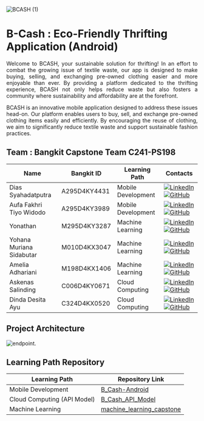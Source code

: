 ![BCASH (1)](https://github.com/Diassdp/Capstone-2024-B-Cash/assets/129014865/839f400c-c23f-47fd-83ad-376044794583)

# B-Cash : Eco-Friendly Thrifting Application (Android)

<p align="justify">
 Welcome to BCASH, your sustainable solution for thrifting! In an effort to combat the growing issue of textile waste, our app is designed to make buying, selling, and exchanging pre-owned clothing easier and more enjoyable than ever. By providing a platform dedicated to the thrifting experience, BCASH not only helps reduce waste but also fosters a community where sustainability and affordability are at the forefront.
</p>
<p align="justify">
BCASH is an innovative mobile application designed to address these issues head-on. Our platform enables users to buy, sell, and exchange pre-owned clothing items easily and efficiently. By encouraging the reuse of clothing, we aim to significantly reduce textile waste and support sustainable fashion practices.
</p>

## Team : Bangkit Capstone Team C241-PS198

| Name                     | Bangkit ID   | Learning Path      | Contacts                          |
| ------------------------ | ------------ | ------------------ | --------------------------------- |
| Dias Syahadatputra       | A295D4KY4431 | Mobile Development | <a href="https://www.linkedin.com/in/diassyahadatputra/" target="blank"><img alt="LinkedIn" src="https://img.shields.io/badge/linkedin-%230077B5.svg?&style=for-the-badge&logo=linkedin&logoColor=white" /></a> <a href="https://github.com/Diassdp" target="blank"><img alt="GitHub" src="https://img.shields.io/badge/github-%2312100E.svg?&style=for-the-badge&logo=github&logoColor=white" /></a>                                                          |
| Aufa Fakhri Tiyo Widodo  | A295D4KY3989 | Mobile Development | <a href="https://www.linkedin.com/in/aufafakhri/" target="blank"><img alt="LinkedIn" src="https://img.shields.io/badge/linkedin-%230077B5.svg?&style=for-the-badge&logo=linkedin&logoColor=white" /></a> <a href="https://github.com/opakpakri" target="blank"><img alt="GitHub" src="https://img.shields.io/badge/github-%2312100E.svg?&style=for-the-badge&logo=github&logoColor=white" /></a>                                                          |
| Yonathan                 | M295D4KY3287 | Machine Learning   | <a href="https://www.linkedin.com/in/yonathan-siregar/" target="blank"><img alt="LinkedIn" src="https://img.shields.io/badge/linkedin-%230077B5.svg?&style=for-the-badge&logo=linkedin&logoColor=white" /></a> <a href="https://github.com/jonathans1603" target="blank"><img alt="GitHub" src="https://img.shields.io/badge/github-%2312100E.svg?&style=for-the-badge&logo=github&logoColor=white" /></a>                                                          |
| Yohana Muriana Sidabutar | M010D4KX3047 | Machine Learning   | <a href="https://www.linkedin.com/in/yohanamurianasidabutar/" target="blank"><img alt="LinkedIn" src="https://img.shields.io/badge/linkedin-%230077B5.svg?&style=for-the-badge&logo=linkedin&logoColor=white" /></a> <a href="https://github.com/AmeliaAdhariani" target="blank"><img alt="GitHub" src="https://img.shields.io/badge/github-%2312100E.svg?&style=for-the-badge&logo=github&logoColor=white" /></a>                                           |
| Amelia Adhariani         | M198D4KX1406 | Machine Learning   | <a href="https://www.linkedin.com/in/amelia-adhariani-00134b265/" target="blank"><img alt="LinkedIn" src="https://img.shields.io/badge/linkedin-%230077B5.svg?&style=for-the-badge&logo=linkedin&logoColor=white" /></a> <a href="https://github.com/AmeliaAdhariani" target="blank"><img alt="GitHub" src="https://img.shields.io/badge/github-%2312100E.svg?&style=for-the-badge&logo=github&logoColor=white" /></a>                                           |
| Askenas Salinding        | C006D4KY0671 | Cloud Computing    | <a href="https://www.linkedin.com/in/askenassalinding/" target="blank"><img alt="LinkedIn" src="https://img.shields.io/badge/linkedin-%230077B5.svg?&style=for-the-badge&logo=linkedin&logoColor=white" /></a> <a href="https://github.com/askenas" target="blank"><img alt="GitHub" src="https://img.shields.io/badge/github-%2312100E.svg?&style=for-the-badge&logo=github&logoColor=white" /></a>                                                          |
| Dinda Desita Ayu         | C324D4KX0520 | Cloud Computing    | <a href="https://www.linkedin.com/in/dinda-desita-ayu-63a2102a4/" target="blank"><img alt="LinkedIn" src="https://img.shields.io/badge/linkedin-%230077B5.svg?&style=for-the-badge&logo=linkedin&logoColor=white" /></a> <a href="https://github.com/DindaDesitaAyu" target="blank"><img alt="GitHub" src="https://img.shields.io/badge/github-%2312100E.svg?&style=for-the-badge&logo=github&logoColor=white" /></a>                                                          |

## Project Architecture

![endpoint.](/project-architecture/project-architecture-update.png)

## Learning Path Repository

| Learning Path                        | Repository Link                                                                           |
| ------------------------------------ | ----------------------------------------------------------------------------------------- |
| Mobile Development                   | [B_Cash-Android](https://github.com/Diassdp/B-Cash.git)                                   |
| Cloud Computing (API Model)          | [B_Cash_API_Model](https://github.com/askenas/bcash)                                      |
| Machine Learning                     | [machine_learning_capstone]()                                                             |
